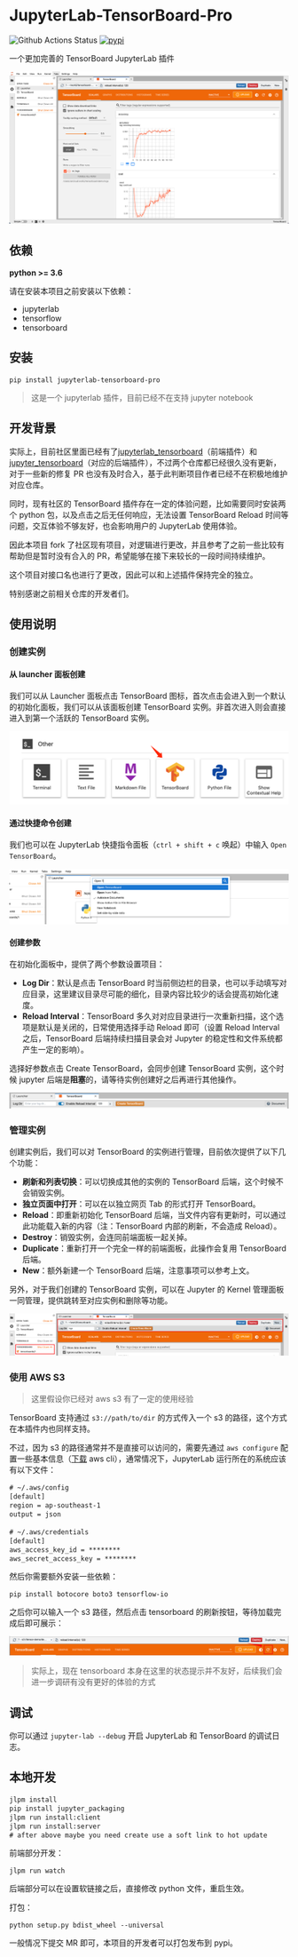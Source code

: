 # JupyterLab-TensorBoard-Pro

![Github Actions Status](https://github.com/HFAiLab/jupyterlab_tensorboard_pro/workflows/Build/badge.svg)&nbsp;[![pypi](https://img.shields.io/pypi/v/jupyterlab_tensorboard_pro.svg)](https://pypi.org/project/jupyterlab-tensorboard-pro/)

一个更加完善的 TensorBoard JupyterLab 插件

![](./images/tensorboard.step4.png)

## 依赖

**python >= 3.6**

请在安装本项目之前安装以下依赖：

- jupyterlab
- tensorflow
- tensorboard

## 安装

```
pip install jupyterlab-tensorboard-pro
```

> 这是一个 jupyterlab 插件，目前已经不在支持 jupyter notebook

## 开发背景

实际上，目前社区里面已经有了[jupyterlab_tensorboard](https://github.com/chaoleili/jupyterlab_tensorboard)（前端插件）和 [jupyter_tensorboard](https://github.com/lspvic/jupyter_tensorboard)（对应的后端插件），不过两个仓库都已经很久没有更新，对于一些新的修复 PR 也没有及时合入，基于此判断项目作者已经不在积极地维护对应仓库。

同时，现有社区的 TensorBoard 插件存在一定的体验问题，比如需要同时安装两个 python 包，以及点击之后无任何响应，无法设置 TensorBoard Reload 时间等问题，交互体验不够友好，也会影响用户的 JupyterLab 使用体验。

因此本项目 fork 了社区现有项目，对逻辑进行更改，并且参考了之前一些比较有帮助但是暂时没有合入的 PR，希望能够在接下来较长的一段时间持续维护。

这个项目对接口名也进行了更改，因此可以和上述插件保持完全的独立。

特别感谢之前相关仓库的开发者们。

## 使用说明

### 创建实例

#### 从 launcher 面板创建

我们可以从 Launcher 面板点击 TensorBoard 图标，首次点击会进入到一个默认的初始化面板，我们可以从该面板创建 TensorBoard 实例。非首次进入则会直接进入到第一个活跃的 TensorBoard 实例。

![](./images/tensorboard.step1.png)

#### 通过快捷命令创建

我们也可以在 JupyterLab 快捷指令面板（`ctrl + shift + c` 唤起）中输入 `Open TensorBoard`。

![](./images/tensorboard.step2.png)

#### 创建参数

在初始化面板中，提供了两个参数设置项目：

- **Log Dir**：默认是点击 TensorBoard 时当前侧边栏的目录，也可以手动填写对应目录，这里建议目录尽可能的细化，目录内容比较少的话会提高初始化速度。
- **Reload Interval**：TensorBoard 多久对对应目录进行一次重新扫描，这个选项是默认是关闭的，日常使用选择手动 Reload 即可（设置 Reload Interval 之后，TensorBoard 后端持续扫描目录会对 Jupyter 的稳定性和文件系统都产生一定的影响）。

选择好参数点击 Create TensorBoard，会同步创建 TensorBoard 实例，这个时候 jupyter 后端是**阻塞**的，请等待实例创建好之后再进行其他操作。

![](./images/tensorboard.step3.png)

### 管理实例

创建实例后，我们可以对 TensorBoard 的实例进行管理，目前依次提供了以下几个功能：

- **刷新和列表切换**：可以切换成其他的实例的 TensorBoard 后端，这个时候不会销毁实例。
- **独立页面中打开**：可以在以独立网页 Tab 的形式打开 TensorBoard。
- **Reload**：即重新初始化 TensorBoard 后端，当文件内容有更新时，可以通过此功能载入新的内容（注：TensorBoard 内部的刷新，不会造成 Reload）。
- **Destroy**：销毁实例，会连同前端面板一起关掉。
- **Duplicate**：重新打开一个完全一样的前端面板，此操作会复用 TensorBoard 后端。
- **New**：额外新建一个 TensorBoard 后端，注意事项可以参考上文。

另外，对于我们创建的 TensorBoard 实例，可以在 Jupyter 的 Kernel 管理面板一同管理，提供跳转至对应实例和删除等功能。

![](./images/tensorboard.step5.png)

### 使用 AWS S3

> 这里假设你已经对 aws s3 有了一定的使用经验

TensorBoard 支持通过 `s3://path/to/dir` 的方式传入一个 s3 的路径，这个方式在本插件内也同样支持。

不过，因为 s3 的路径通常并不是直接可以访问的，需要先通过 `aws configure` 配置一些基本信息（[下载](https://docs.aws.amazon.com/cli/latest/userguide/getting-started-install.html) aws cli），通常情况下，JupyterLab 运行所在的系统应该有以下文件：

```shell
# ~/.aws/config
[default]
region = ap-southeast-1
output = json

# ~/.aws/credentials
[default]
aws_access_key_id = ********
aws_secret_access_key = ********
```

然后你需要额外安装一些依赖：

```
pip install botocore boto3 tensorflow-io
```

之后你可以输入一个 s3 路径，然后点击 tensorboard 的刷新按钮，等待加载完成后即可展示：

![](./images/tensorboard.step6.png)

> 实际上，现在 tensorboard 本身在这里的状态提示并不友好，后续我们会进一步调研有没有更好的体验的方式

## 调试

你可以通过 `jupyter-lab --debug` 开启 JupyterLab 和 TensorBoard 的调试日志。

## 本地开发

```shell
jlpm install
pip install jupyter_packaging
jlpm run install:client
jlpm run install:server
# after above maybe you need create use a soft link to hot update
```

前端部分开发：

```
jlpm run watch
```

后端部分可以在设置软链接之后，直接修改 python 文件，重启生效。

打包：

```
python setup.py bdist_wheel --universal
```

一般情况下提交 MR 即可，本项目的开发者可以打包发布到 pypi。
